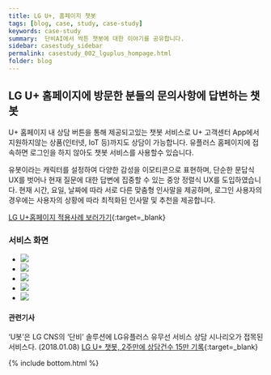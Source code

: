 ```yaml
---
title: LG U+, 홈페이지 챗봇
tags: [blog, case, study, case-study]
keywords: case-study
summary:  단비AI에서 싹튼 챗봇에 대한 이야기를 공유합니다.
sidebar: casestudy_sidebar
permalink: casestudy_002_lguplus_hompage.html
folder: blog
---
```



## LG U+ 홈페이지에 방문한 분들의 문의사항에 답변하는 챗봇
U+ 홈페이지 내 상담 버튼을 통해 제공되고있는 챗봇 서비스로 U+ 고객센터 App에서 지원하지않는 상품(인터넷, IoT 등)까지도 상담이 가능합니다. 유플러스 홈페이지에 접속하면 로그인을 하지 않아도 챗봇 서비스를 사용할수 있습니다.

유봇이라는 캐릭터를 설정하여 다양한 감성을 이모티콘으로 표현하며, 단순한 문답식 UX를 벗어나 현재 질문에 대한 답변에 집중할 수 있는 중앙 정렬식 UX를 도입하였습니다. 현재 시간, 요일, 날짜에 따라 서로 다른 맞춤형 인사말을 제공하며, 로그인 사용자의 경우에는 사용자의 상황에 따라 최적화된 인사말 및 추천을 제공합니다.

[LG U+홈페이지 적용사례 보러가기](http://www.uplus.co.kr/){:target=_blank}

### 서비스 화면

<div class="danbee-slider-container">
    <div class="flexslider danbee-slider">
        <ul class="slides">
            <li>
            <img src="images/casestudy/case02_01.png" />
            </li>
            <li>
            <img src="images/casestudy/case02_02.png" />
            </li>
            <li>
            <img src="images/casestudy/case02_03.png" />
            </li>
            <li>
            <img src="images/casestudy/case02_04.png" />
            </li>
            <li>
            <img src="images/casestudy/case02_05.png" />
            </li>
        </ul>
    </div>
</div>


#### 관련기사 
‘U봇’은 LG CNS의 ‘단비’ 솔루션에 LG유플러스 유무선 서비스 상담 시나리오가 접목된 서비스다. (2018.01.08)
[LG U+ 챗봇, 2주만에 상담건수 15만 기록](http://www.zdnet.co.kr/news/news_view.asp?artice_id=20180108084939&lo=zv44){:target=_blank}




{% include bottom.html %}
